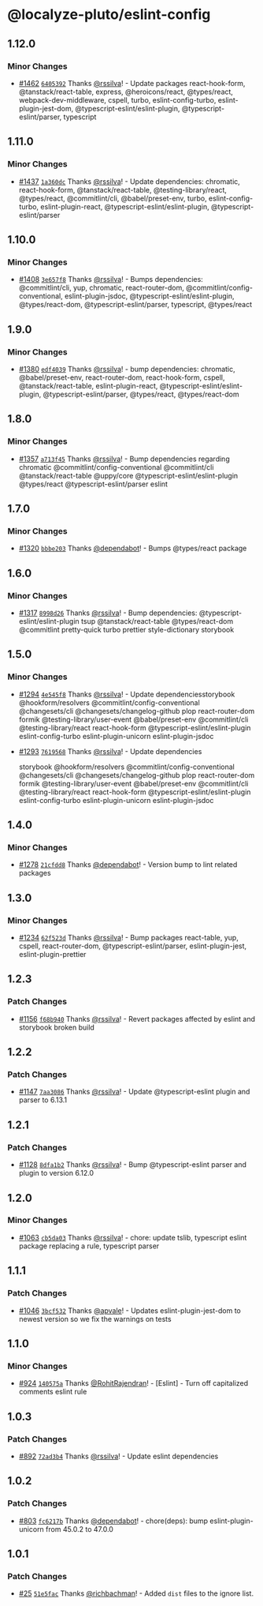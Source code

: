 # @localyze-pluto/eslint-config

## 1.12.0

### Minor Changes

- [#1462](https://github.com/Localitos/pluto/pull/1462) [`6405392`](https://github.com/Localitos/pluto/commit/64053922b4165bfb6a8012534ec39a73a01f1971) Thanks [@rssilva](https://github.com/rssilva)! - Update packages react-hook-form, @tanstack/react-table, express, @heroicons/react, @types/react, webpack-dev-middleware, cspell, turbo, eslint-config-turbo, eslint-plugin-jest-dom, @typescript-eslint/eslint-plugin, @typescript-eslint/parser, typescript

## 1.11.0

### Minor Changes

- [#1437](https://github.com/Localitos/pluto/pull/1437) [`1a360dc`](https://github.com/Localitos/pluto/commit/1a360dcb579b9baccbec95d5ed202de37b66a03a) Thanks [@rssilva](https://github.com/rssilva)! - Update dependencies: chromatic, react-hook-form, @tanstack/react-table, @testing-library/react, @types/react, @commitlint/cli, @babel/preset-env, turbo, eslint-config-turbo, eslint-plugin-react, @typescript-eslint/eslint-plugin, @typescript-eslint/parser

## 1.10.0

### Minor Changes

- [#1408](https://github.com/Localitos/pluto/pull/1408) [`3e657f8`](https://github.com/Localitos/pluto/commit/3e657f855b5e60865158e246bdda260d77258490) Thanks [@rssilva](https://github.com/rssilva)! - Bumps dependencies: @commitlint/cli, yup, chromatic, react-router-dom, @commitlint/config-conventional, eslint-plugin-jsdoc, @typescript-eslint/eslint-plugin, @types/react-dom, @typescript-eslint/parser, typescript, @types/react

## 1.9.0

### Minor Changes

- [#1380](https://github.com/Localitos/pluto/pull/1380) [`edf4039`](https://github.com/Localitos/pluto/commit/edf4039805d344ad499d930c23cd26b51aa07f43) Thanks [@rssilva](https://github.com/rssilva)! - bump dependencies: chromatic, @babel/preset-env, react-router-dom, react-hook-form, cspell, @tanstack/react-table, eslint-plugin-react, @typescript-eslint/eslint-plugin, @typescript-eslint/parser, @types/react, @types/react-dom

## 1.8.0

### Minor Changes

- [#1357](https://github.com/Localitos/pluto/pull/1357) [`a713f45`](https://github.com/Localitos/pluto/commit/a713f45580359c807bb734b4ce4f72b26b3b9c10) Thanks [@rssilva](https://github.com/rssilva)! - Bump dependencies regarding chromatic @commitlint/config-conventional @commitlint/cli @tanstack/react-table @uppy/core @typescript-eslint/eslint-plugin @types/react @typescript-eslint/parser eslint

## 1.7.0

### Minor Changes

- [#1320](https://github.com/Localitos/pluto/pull/1320) [`bbbe203`](https://github.com/Localitos/pluto/commit/bbbe203344975967524c1c16f669dc60ed28613c) Thanks [@dependabot](https://github.com/apps/dependabot)! - Bumps @types/react package

## 1.6.0

### Minor Changes

- [#1317](https://github.com/Localitos/pluto/pull/1317) [`8998d26`](https://github.com/Localitos/pluto/commit/8998d26840e8ba3af5b45a0d0ccd28b6c2174fe9) Thanks [@rssilva](https://github.com/rssilva)! - Bump dependencies: @typescript-eslint/eslint-plugin tsup @tanstack/react-table @types/react-dom @commitlint pretty-quick turbo prettier style-dictionary storybook

## 1.5.0

### Minor Changes

- [#1294](https://github.com/Localitos/pluto/pull/1294) [`4e545f8`](https://github.com/Localitos/pluto/commit/4e545f81e86640a42e27a37c99ec4bd23cee957a) Thanks [@rssilva](https://github.com/rssilva)! - Update dependenciesstorybook @hookform/resolvers @commitlint/config-conventional @changesets/cli @changesets/changelog-github plop react-router-dom formik @testing-library/user-event @babel/preset-env @commitlint/cli @testing-library/react react-hook-form @typescript-eslint/eslint-plugin eslint-config-turbo eslint-plugin-unicorn eslint-plugin-jsdoc

- [#1293](https://github.com/Localitos/pluto/pull/1293) [`7619568`](https://github.com/Localitos/pluto/commit/7619568e98fcc367d04fe6888f219528ae591fd2) Thanks [@rssilva](https://github.com/rssilva)! - Update dependencies

  storybook @hookform/resolvers @commitlint/config-conventional @changesets/cli @changesets/changelog-github plop react-router-dom formik @testing-library/user-event @babel/preset-env @commitlint/cli @testing-library/react react-hook-form @typescript-eslint/eslint-plugin eslint-config-turbo eslint-plugin-unicorn eslint-plugin-jsdoc

## 1.4.0

### Minor Changes

- [#1278](https://github.com/Localitos/pluto/pull/1278) [`21cfdd8`](https://github.com/Localitos/pluto/commit/21cfdd8c0652837d62937de8307600280bbc4d3e) Thanks [@dependabot](https://github.com/apps/dependabot)! - Version bump to lint related packages

## 1.3.0

### Minor Changes

- [#1234](https://github.com/Localitos/pluto/pull/1234) [`62f523d`](https://github.com/Localitos/pluto/commit/62f523d0d9891bb3fd4001df38d3eaeebb7f8b7f) Thanks [@rssilva](https://github.com/rssilva)! - Bump packages react-table, yup, cspell, react-router-dom, @typescript-eslint/parser, eslint-plugin-jest, eslint-plugin-prettier

## 1.2.3

### Patch Changes

- [#1156](https://github.com/Localitos/pluto/pull/1156) [`f68b940`](https://github.com/Localitos/pluto/commit/f68b940d31db53cf503eadd740a6589813268483) Thanks [@rssilva](https://github.com/rssilva)! - Revert packages affected by eslint and storybook broken build

## 1.2.2

### Patch Changes

- [#1147](https://github.com/Localitos/pluto/pull/1147) [`7aa3086`](https://github.com/Localitos/pluto/commit/7aa3086ca3aaf1739ca6761d79cecb41c2b7b64e) Thanks [@rssilva](https://github.com/rssilva)! - Update @typescript-eslint plugin and parser to 6.13.1

## 1.2.1

### Patch Changes

- [#1128](https://github.com/Localitos/pluto/pull/1128) [`8dfa1b2`](https://github.com/Localitos/pluto/commit/8dfa1b2f4b614016c8c69e06c4f8f7eec566fb7f) Thanks [@rssilva](https://github.com/rssilva)! - Bump @typescript-eslint parser and plugin to version 6.12.0

## 1.2.0

### Minor Changes

- [#1063](https://github.com/Localitos/pluto/pull/1063) [`cb5da03`](https://github.com/Localitos/pluto/commit/cb5da03d2ac3b4e345324960243d711c4e77af47) Thanks [@rssilva](https://github.com/rssilva)! - chore: update tslib, typescript eslint package replacing a rule, typescript parser

## 1.1.1

### Patch Changes

- [#1046](https://github.com/Localitos/pluto/pull/1046) [`3bcf532`](https://github.com/Localitos/pluto/commit/3bcf5322e0d0f78f01579f650a56305bfe516dd4) Thanks [@apvale](https://github.com/apvale)! - Updates eslint-plugin-jest-dom to newest version so we fix the warnings on tests

## 1.1.0

### Minor Changes

- [#924](https://github.com/Localitos/pluto/pull/924) [`140575a`](https://github.com/Localitos/pluto/commit/140575a245bc4ca391f86ad06c4a80d4f0753358) Thanks [@RohitRajendran](https://github.com/RohitRajendran)! - [Eslint] - Turn off capitalized comments eslint rule

## 1.0.3

### Patch Changes

- [#892](https://github.com/Localitos/pluto/pull/892) [`72ad3b4`](https://github.com/Localitos/pluto/commit/72ad3b4363c948cd6f17e360ccb820ad2b0970c3) Thanks [@rssilva](https://github.com/rssilva)! - Update eslint dependencies

## 1.0.2

### Patch Changes

- [#803](https://github.com/Localitos/pluto/pull/803) [`fc6217b`](https://github.com/Localitos/pluto/commit/fc6217be26117c90ebeecd341114d34f6e1860a4) Thanks [@dependabot](https://github.com/apps/dependabot)! - chore(deps): bump eslint-plugin-unicorn from 45.0.2 to 47.0.0

## 1.0.1

### Patch Changes

- [#25](https://github.com/Localitos/pluto/pull/25) [`51e5fac`](https://github.com/Localitos/pluto/commit/51e5fac382300e24e135e9c99e87b45184b6a539) Thanks [@richbachman](https://github.com/richbachman)! - Added `dist` files to the ignore list.

